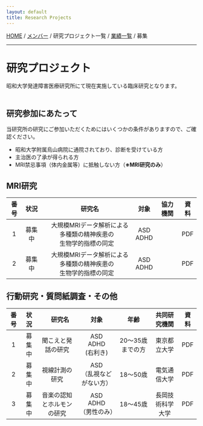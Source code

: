 ```yaml
---
layout: default
title: Research Projects
---
```

[HOME](https://middrshowa.github.io/) / [メンバー](./members.html) / 研究プロジェクト一覧 / [業績一覧](./publications.html) / 募集

---
# 研究プロジェクト
昭和大学発達障害医療研究所にて現在実施している臨床研究となります。<br><br>

## 研究参加にあたって
当研究所の研究にご参加いただくためにはいくつかの条件がありますので、ご確認ください。
- 昭和大学附属烏山病院に通院されており、診断を受けている方
- 主治医の了承が得られる方
- MRI禁忌事項（体内金属等）に抵触しない方（<b>※MRI研究のみ</b>）

## MRI研究

|  番号  | 状況  |　研究名  | 対象 | 協力機関 | 資料 | 
| :-------------: | :-------------: | :-------------: | :-------------: |  :-------------: | :-------------: | 
|  1  |  募集中 |　大規模MRIデータ解析による多種類の精神疾患の<br>生物学的指標の同定  | ASD<br>ADHD | | PDF |
|  2  |  募集中 |　大規模MRIデータ解析による多種類の精神疾患の<br>生物学的指標の同定  | ASD<br>ADHD | | PDF |



## 行動研究・質問紙調査・その他

|  番号  | 状況  |　研究名  | 対象 |  年齢 | 共同研究機関 | 資料 | 
| :-------------: | :-------------: | :-------------: | :-------------: |  :-------------: | :-------------: | :-------------: | 
| 1 | 募集中 | 聞こえと発話の研究 | ASD<br>ADHD<br>(右利き) | 20〜35歳までの方 |  東京都立大学 | PDF |
| 2 | 募集中 | 視線計測の研究 | ASD<br>（乱視などがない方） | 18〜50歳 | 電気通信大学 | PDF |
| 3 | 募集中 | 音楽の認知とホルモンの研究 | ASD<br>ADHD<br>（男性のみ） | 18〜45歳 | 長岡技術科学大学 | PDF |


